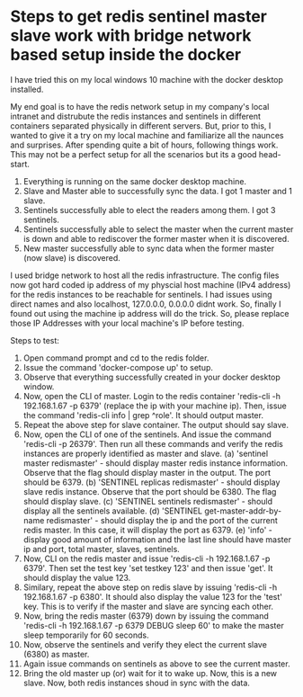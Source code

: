 # Steps to get redis sentinel master slave work with bridge network based setup inside the docker

I have tried this on my local windows 10 machine with the docker desktop installed.

My end goal is to have the redis network setup in my company's local intranet and distrubute the redis instances and sentinels in different containers separated physically in different servers. But, prior to this, I wanted to give it a try on my local machine and familiarize all the naunces and surprises. After spending quite a bit of hours, following things work. This may not be a perfect setup for all the scenarios but its a good head-start. 

1. Everything is running on the same docker desktop machine.
2. Slave and Master able to successfully sync the data. I got 1 master and 1 slave.
3. Sentinels successfully able to elect the readers among them. I got 3 sentinels.
4. Sentinels successfully able to select the master when the current master is down and able to rediscover the former master when it is discovered.
5. New master successfully able to sync data when the former master (now slave) is discovered.

I used bridge network to host all the redis infrastructure. The config files now got hard coded ip address of my physcial host machine (IPv4 address) for the redis instances to be reachable for sentinels. I had issues using direct names and also localhost, 127.0.0.0, 0.0.0.0 didnt work. So, finally I found out using the machine ip address will do the trick. So, please replace those IP Addresses with your local machine's IP before testing.

Steps to test:

1. Open command prompt and cd to the redis folder.
2. Issue the command 'docker-compose up' to setup.
3. Observe that everything successfully created in your docker desktop window.
4. Now, open the CLI of master. Login to the redis container 'redis-cli -h 192.168.1.67 -p 6379' (replace the ip with your machine ip). Then, issue the command 'redis-cli info | grep ^role'. It should output master.
5. Repeat the above step for slave container. The output should say slave.
6. Now, open the CLI of one of the sentinels. And issue the command 'redis-cli -p 26379'. Then run all these commands and verify the redis instances are properly identified as master and slave. 
  (a) 'sentinel master redismaster' - should display master redis instance information. Observe that the flag should display master in the output. The port should be 6379.
  (b) 'SENTINEL replicas redismaster' - should display slave redis instance. Observe that the port should be 6380. The flag should display slave.
  (c) 'SENTINEL sentinels redismaster' - should display all the sentinels available.
  (d) 'SENTINEL get-master-addr-by-name redismaster' - should display the ip and the port of the current redis master. In this case, it will display the port as 6379.
  (e) 'info' - display good amount of information and the last line should have master ip and port, total master, slaves, sentinels.
7. Now, CLI on the redis master and issue 'redis-cli -h 192.168.1.67 -p 6379'. Then set the test key 'set testkey 123' and then issue 'get'. It should display the value 123.
8. Similary, repeat the above step on redis slave by issuing 'redis-cli -h 192.168.1.67 -p 6380'. It should also display the value 123 for the 'test' key. This is to verify if the master and slave are syncing each other.
9. Now, bring the redis master (6379) down by issuing the command 'redis-cli -h 192.168.1.67 -p 6379 DEBUG sleep 60' to make the master sleep temporarily for 60 seconds.
10. Now, observe the sentinels and verify they elect the current slave (6380) as master. 
11. Again issue commands on sentinels as above to see the current master.
12. Bring the old master up (or) wait for it to wake up. Now, this is a new slave. Now, both redis instances shoud in sync with the data. 

